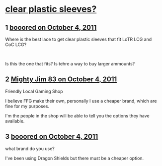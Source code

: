 # [clear plastic sleeves?](https://community.fantasyflightgames.com/topic/54159-clear-plastic-sleeves/)

## 1 [booored on October 4, 2011](https://community.fantasyflightgames.com/topic/54159-clear-plastic-sleeves/?do=findComment&comment=536671)

Where is the best lace to get clear plastic sleeves that fit LoTR LCG and CoC LCG?

 

Is this the one that fits? Is tehre a way to buy larger ammounts?

## 2 [Mighty Jim 83 on October 4, 2011](https://community.fantasyflightgames.com/topic/54159-clear-plastic-sleeves/?do=findComment&comment=536673)

Friendly Local Gaming Shop

I believe FFG make their own, personally I use a cheaper brand, which are fine for my purposes.

I'm the people in the shop will be able to tell you the options they have available.

## 3 [booored on October 4, 2011](https://community.fantasyflightgames.com/topic/54159-clear-plastic-sleeves/?do=findComment&comment=536705)

what brand do you use?

I've been using Dragon Shields but there must be a cheaper option.

